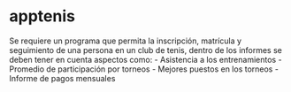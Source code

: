 # apptenis
Se requiere un programa que permita la inscripción, matrícula y seguimiento de una persona en un club de tenis, dentro de los informes se deben tener en cuenta aspectos como: 
    - Asistencia a los entrenamientos
    - Promedio de participación por torneos
    - Mejores puestos en los torneos 
    - Informe de pagos mensuales 